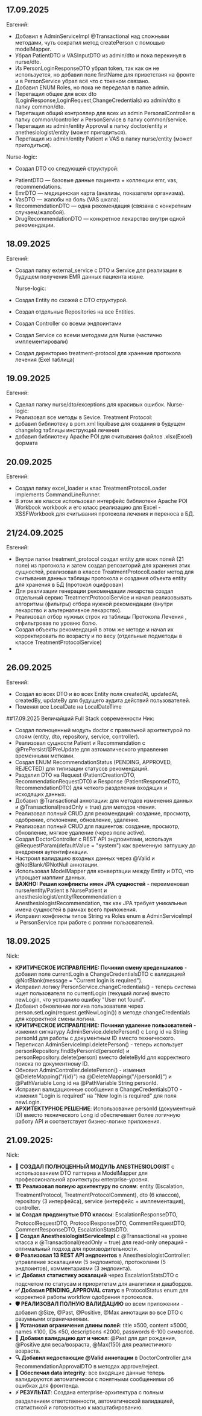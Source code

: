 ## 17.09.2025
Евгений:
-  Добавил в AdminServiceImpl @Transactional над сложными методами, чуть сократил метод createPerson с помощью modelMapper.
-  Убрал PatientDTO и VASInputDTO из admin/dto и пока перекинул в nurse/dto.
-  Из PersonLoginResponseDTO убрал token, так как он не используется, но добавил поле firstName для приветствия на фронте и в PersonService убрал всё что с токеном связано.
-  Добавил ENUM Roles, но пока не переделал в папке admin.
-  Перетащил общее для всех dto (LoginResponse,LoginRequest,ChangeCredentials) из admin/dto в папку common/dto.
-  Перетащил общий контроллер для всех из admin PersonalController в папку common/controller и PersonService в папку common/service.
-  Перетащил из admin/entity Approval в папку doctor/entity и anethesiologist/entity (может пригодиться).
-  Перетащил из admin/entity Patient и VAS в папку nurse/entity (может пригодиться).


 Nurse-logic:
 - Создал DTO со следующей структурой:
 * PatientDTO — базовые данные пациента + коллекции emr, vas, recommendations.
 * EmrDTO — медицинская карта (анализы, показатели организма).
 * VasDTO — жалобы на боль (VAS шкала).
 * RecommendationDTO — одна рекомендация (связана с конкретным случаем/жалобой).
 * DrugRecommendationDTO — конкретное лекарство внутри одной рекомендации.

## 18.09.2025
 Евгений:
 - Создал папку external_service с DTO и Service для реализации в будущем получения EMR данных пациента извне.

   Nurse-logic:
 - Создал Entity по схожей с DTO структурой.
 - Создал отдельные Repositories на все Entities.
 - Создал Controller со всеми эндпоинтами
 - Создал Service со всеми методами для Nurse (частично имплементировали)
 - Создал директорию treatment-protocol для хранения протокола лечения (Exel таблица)

## 19.09.2025
 Евгений:
 - Сделал папку nurse/dto/exceptions для красивых ошибок.
   Nurse-logic:
 - Реализовал все методы в Sevice. 
   Treatment Protocol:
 - добавил библиотеку в pom.xml liquibase для создания в будущем changelog таблицы инструкций лечения
 - добавил библиотеку Apache POI для считывания файлов .xlsx(Excel) формата

## 20.09.2025
  Евгений:
  - Создал папку excel_loader и клас TreatmentProtocolLoader implements CommandLineRunner.
  - В этом же классе использовал интерфейс библиотеки Apache POI Workbook workbook и его класс реализацию для Excel - XSSFWorkbook 
    для считывания протокола лечения и переноса в БД.

## 21/24.09.2025
  Евгений:
  - Внутри папки treatment_protocol создал entity для всех полей (21 поле) из протокола 
    и затем создал репозиторий для хранения этих сущностей, реализовал в классе TreatmentProtocolLoader метод для считывания данных таблицы 
    протокола и создания объекта entity для хранения в БД (протокол оцифрован)
  - Для реализации генерации рекомендации лекарства создал отдельный сервис TreatmentProtocolService и начал реализовывать
    алгоритмы (фильтры) отбора нужной рекомендации (внутри лекарство и альтернативное лекарство).
  - Реализовал отбор нужных строк из таблицы Протокола Лечения , отфильтровав по уровню болю.
  - Создал объекты рекомендаций в этом же методе и начал их корректировать по возрасту и по весу (отдельные подметоды в классе TreatmentProtocolService)
  - 
## 26.09.2025
  Евгений:
 - Создал во всех DTO и во всех Entity поля createdAt, updatedAt, createdBy, updateBy для будущего аудита действий пользователей.
 - Поменял все LocalDate на LocalDateTime

##17.09.2025
 Величайший Full Stack современности Ник:
-  Создал полноценный модуль doctor с правильной архитектурой по слоям (entity, dto, repository, service, controller).
-  Реализовал сущности Patient и Recommendation с @PrePersist/@PreUpdate для автоматического управления временными метками.
-  Создал ENUM RecommendationStatus (PENDING, APPROVED, REJECTED) для типизации статусов рекомендаций.
-  Разделил DTO на Request (PatientCreationDTO, RecommendationRequestDTO) и Response (PatientResponseDTO, RecommendationDTO) для четкого разделения входящих и исходящих данных.
-  Добавил @Transactional аннотации: для методов изменения данных и @Transactional(readOnly = true) для методов чтения.
-  Реализовал полный CRUD для рекомендаций: создание, просмотр, одобрение, отклонение, обновление, удаление.
-  Реализовал полный CRUD для пациентов: создание, просмотр, обновление, мягкое удаление (через поле active).
-  Создал DoctorController с REST API эндпоинтами, используя @RequestParam(defaultValue = "system") как временную заглушку до внедрения аутентификации.
-  Настроил валидацию входных данных через @Valid и @NotBlank/@NotNull аннотации.
-  Использовал ModelMapper для конвертации между Entity и DTO, что упрощает маппинг данных.
-  **ВАЖНО: Решил конфликты имен JPA сущностей** - переименовал nurse/entity/Patient в NursePatient и anesthesiologist/entity/Recommendation в AnesthesiologistRecommendation, так как JPA требует уникальные имена сущностей в рамках всего приложения.
-  Исправил конфликты типов String vs Roles enum в AdminServiceImpl и PersonService при работе с ролями пользователей.

## 18.09.2025
Nick:
-  **КРИТИЧЕСКОЕ ИСПРАВЛЕНИЕ: Починил смену креденшиалов** - добавил поле currentLogin в ChangeCredentialsDTO с валидацией @NotBlank(message = "Current login is required").
-  Исправил логику PersonService.changeCredentials() - теперь система ищет пользователя по currentLogin (текущий логин) вместо newLogin, что устранило ошибку "User not found".
-  Добавил обновление логина пользователя через person.setLogin(request.getNewLogin()) в методе changeCredentials для корректной смены логина.
-  **КРИТИЧЕСКОЕ ИСПРАВЛЕНИЕ: Починил удаление пользователей** - изменил сигнатуру AdminService.deletePerson() с Long id на String personId для работы с документным ID вместо технического.
-  Переписал AdminServiceImpl.deletePerson() - теперь использует personRepository.findByPersonId(personId) и personRepository.delete(person) вместо deleteById для корректного поиска по документному ID.
-  Обновил AdminController.deletePerson() - изменил @DeleteMapping("/{id}") на @DeleteMapping("/{personId}") и @PathVariable Long id на @PathVariable String personId.
-  Исправил валидационные сообщения в ChangeCredentialsDTO - изменил "Login is required" на "New login is required" для поля newLogin.
-  **АРХИТЕКТУРНОЕ РЕШЕНИЕ**: Использование personId (документный ID) вместо технического Long id обеспечивает более логичную работу API и соответствует бизнес-логике приложения.

## 21.09.2025:
Nick:
-  **🚀 СОЗДАЛ ПОЛНОЦЕННЫЙ МОДУЛЬ ANESTHESIOLOGIST** с использованием DTO паттерна и ModelMapper для профессиональной архитектуры enterprise-уровня.
-  **🏗️ Реализовал полную архитектуру по слоям**: entity (Escalation, TreatmentProtocol, TreatmentProtocolComment), dto (6 классов), repository (3 интерфейса), service (интерфейс + имплементация), controller.
-  **📊 Создал продвинутые DTO классы**: EscalationResponseDTO, ProtocolRequestDTO, ProtocolResponseDTO, CommentRequestDTO, CommentResponseDTO, EscalationStatsDTO.
-  **🔧 Создал AnesthesiologistServiceImpl** с @Transactional на уровне класса и @Transactional(readOnly = true) для read-only операций - оптимальный подход для производительности.
-  **🌐 Реализовал 13 REST API эндпоинтов** в AnesthesiologistController: управление эскалациями (5 эндпоинтов), протоколами (5 эндпоинтов), комментариями (3 эндпоинта).
-  **📈 Добавил статистику эскалаций** через EscalationStatsDTO с подсчетом по статусам и приоритетам для аналитики и дашбордов.
-  **✅ Добавил PENDING_APPROVAL статус** в ProtocolStatus enum для корректной работы workflow одобрения протоколов.
-  **🛡️ РЕАЛИЗОВАЛ ПОЛНУЮ ВАЛИДАЦИЮ** во всем приложении - добавил @Size, @Past, @Positive, @Max аннотации во все DTO с разумными ограничениями.
-  **📏 Установил ограничения длины полей**: title ≤500, content ≤5000, names ≤100, IDs ≤50, descriptions ≤2000, passwords 6-100 символов.
-  **📅 Добавил валидацию дат и чисел**: @Past для дат рождения, @Positive для веса/возраста, @Max(150) для реалистичного возраста.
-  **🔍 Добавил недостающие @Valid аннотации** в DoctorController для RecommendationApprovalDTO в методах approve/reject.
-  **🚦 Обеспечил data integrity**: все входящие данные теперь валидируются автоматически с понятными сообщениями об ошибках для фронтенда.
-  **⚡ РЕЗУЛЬТАТ**: Создана enterprise-архитектура с полным разделением ответственности, автоматической валидацией, статистикой и готовностью к масштабированию.


